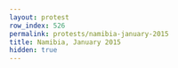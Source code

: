 ```yaml
---
layout: protest
row_index: 526
permalink: protests/namibia-january-2015
title: Namibia, January 2015
hidden: true
---
```

